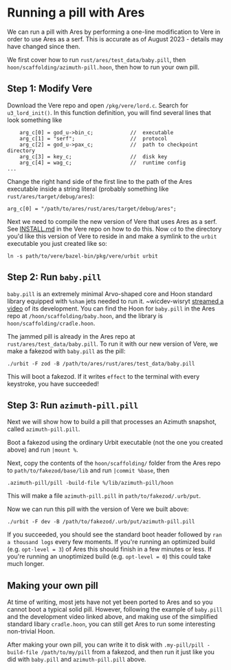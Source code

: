 # Running a pill with Ares

We can run a pill with Ares by performing a one-line modification to Vere in order
to use Ares as a serf. This is accurate as of August 2023 - details may have
changed since then.

We first cover how to run `rust/ares/test_data/baby.pill`, then
`hoon/scaffolding/azimuth-pill.hoon`, then how to run your own pill.

## Step 1: Modify Vere

Download the Vere repo and open `/pkg/vere/lord.c`. Search for `u3_lord_init()`.
In this function definition, you will find several lines that look something
like

```
    arg_c[0] = god_u->bin_c;            //  executable
    arg_c[1] = "serf";                  //  protocol
    arg_c[2] = god_u->pax_c;            //  path to checkpoint directory
    arg_c[3] = key_c;                   //  disk key
    arg_c[4] = wag_c;                   //  runtime config
...
```

Change the right hand side of the first line to the path of the Ares executable
inside a string literal (probably something like `rust/ares/target/debug/ares`):

```
arg_c[0] = "/path/to/ares/rust/ares/target/debug/ares";
```

Next we need to compile the new version of Vere that uses Ares as a serf. See
[INSTALL.md](https://github.com/urbit/vere/blob/develop/INSTALL.md) in the Vere
repo on how to do this. Now `cd` to the directory you'd like this version of
Vere to reside in and make a symlink to the `urbit` executable you just
created like so:

```
ln -s path/to/vere/bazel-bin/pkg/vere/urbit urbit
```

## Step 2: Run `baby.pill`

`baby.pill` is an extremely minimal Arvo-shaped core and Hoon standard library
equipped with `%sham` jets needed to run it. ~wicdev-wisryt [streamed a
video](https://youtu.be/fOVhCx1a-9A) of its development. You can find the Hoon
for `baby.pill` in the Ares repo at `/hoon/scaffolding/baby.hoon`, and the
library is `hoon/scaffolding/cradle.hoon`.

The jammed pill is already in the Ares repo at `rust/ares/test_data/baby.pill`.
To run it with our new version of Vere, we make a fakezod with `baby.pill` as
the pill:

```
./urbit -F zod -B /path/to/ares/rust/ares/test_data/baby.pill
```

This will boot a fakezod. If it writes `effect` to the terminal with every
keystroke, you have succeeded!

## Step 3: Run `azimuth-pill.pill`

Next we will show how to build a pill that processes an Azimuth snapshot, called
`azimuth-pill.pill`.

Boot a fakezod using the ordinary Urbit executable (not the one you created
above) and run `|mount %`.

Next, copy the contents of the `hoon/scaffolding/` folder from the Ares repo to
`path/to/fakezod/base/lib` and run `|commit %base`, then

```
.azimuth-pill/pill -build-file %/lib/azimuth-pill/hoon
```

This will make a file `azimuth-pill.pill` in `path/to/fakezod/.urb/put`.

Now we can run this pill with the version of Vere we built above:

```
./urbit -F dev -B /path/to/fakezod/.urb/put/azimuth-pill.pill
```

If you succeeded, you should see the standard boot header followed by `ran a
thousand logs` every few moments. If you're running an optimized build (e.g.
`opt-level = 3`) of Ares this should finish in a few minutes or less. If you're
running an unoptimized build (e.g. `opt-level = 0`) this could take much longer.

## Making your own pill

At time of writing, most jets have not yet been ported to Ares and so you cannot
boot a typical solid pill. However, following the example of `baby.pill` and the
development video linked above, and making use of the simplified standard libary
`cradle.hoon`, you can still get Ares to run some interesting non-trivial Hoon.

After making your own pill, you can write it to disk with `.my-pill/pill
-build-file /path/to/my/pill` from a fakezod, and then run it just like you did
with `baby.pill` and `azimuth-pill.pill` above.
